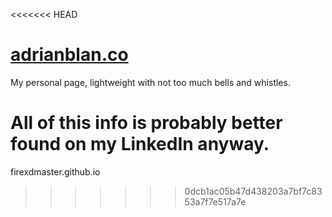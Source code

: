 <<<<<<< HEAD
# [adrianblan.co](http://adrianblan.co)

My personal page, lightweight with not too much bells and whistles.

All of this info is probably better found on my LinkedIn anyway.
=======

firexdmaster.github.io
>>>>>>> 0dcb1ac05b47d438203a7bf7c8353a7f7e517a7e
